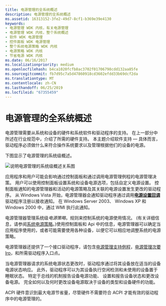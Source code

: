 ```yaml
---
title: 电源管理的全系统概述
description: 电源管理的全系统概述
ms.assetid: 16313152-3fe2-49d7-8cf1-b369e39e4130
keywords:
- 电源管理 WDK 内核，有关电源管理
- 电源管理 WDK 内核，整个系统概述
- 软件 WDK 电源管理
- 控件面板 WDK 电源管理
- 整个系统电源策略 WDK 内核
- 电源策略 WDK 内核
- 节省电源 WDK 内核
ms.date: 06/16/2017
ms.localizationpriority: medium
ms.openlocfilehash: b4ca1020fcfb8ac3702f01706798cdd132aa85fe
ms.sourcegitcommit: fb7d95c7a5d47860918cd3602efdd33b69dcf2da
ms.translationtype: MT
ms.contentlocale: zh-CN
ms.lasthandoff: 06/25/2019
ms.locfileid: "67355459"
---
```

# <a name="system-wide-overview-of-power-management"></a>电源管理的全系统概述





电源管理需要从系统和设备的硬件和系统软件和驱动程序的支持。 在上一部分中所述在行业规范中，介绍了所需的硬件支持。 本主题介绍软件支持 — 具体而言，驱动程序必须做什么来符合操作系统要求以及管理根据他们的设备的电源。

下图显示了电源管理的系统级概述。

![说明电源管理的系统级概述关系图](images/power-comp.png)

应用程序和用户可能会影响通过控制面板和通过调用电源管理例程的电源管理决策。 用户可以使用控制面板设置系统和设备电源选项，包括自定义电源设置。 控制面板通知的电源管理器和活动的电源策略及其关联的电源设置发生更改的驱动程序。 从 Windows Vista 开始，电源管理器会通知驱动程序通过调用[**电源设置回调**](https://docs.microsoft.com/windows-hardware/drivers/ddi/content/ntifs/nf-ntifs-poregisterpowersettingcallback)驱动程序注册以接收通知。 在 Windows Server 2003、 Windows XP 和 Windows 2000 中，通过 WMI 执行此通知。

电源管理器管理系统级*电源策略*，规则来控制系统的电源使用情况。 (有关详细信息，请参阅[系统电源策略](system-power-policy.md)。)使用控制面板和 Api 中的信息，电源管理器可以确定当应用程序使用的，或者可能需要使用各种设备，以便它可以相应地调整系统的电源策略。

电源管理器还提供了一个接口驱动程序，请包含[电源管理支持例程](https://docs.microsoft.com/windows-hardware/drivers/ddi/content/index)，[电源管理次要 Irp](https://docs.microsoft.com/windows-hardware/drivers/kernel/power-management-minor-irps)，和所需驱动程序入口点。

当电源管理器请求的系统电源状态更改时，驱动程序通过将其设备放在适当的设备电源状态响应。 此外，驱动程序可以为其设备执行空闲检测和未使用的设备置于睡眠状态。 特定于总线的机制报告设备电源功能、 设置和报告设备状态和更改设备电源。 完全如何以及何时更改设备电源取决于设备的类型和设备硬件的功能。

ACPI 硬件意识到最大电源节省量，尽管硬件不需要符合 ACPI 才能有效的驱动程序中的电源管理的。

 

 




